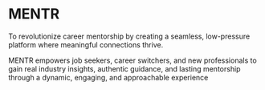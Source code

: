 # MENTR
To revolutionize career mentorship by creating a seamless, low-pressure platform where meaningful connections thrive. 

MENTR empowers job seekers, career switchers, and new professionals to gain real industry insights, authentic guidance, and lasting mentorship through a dynamic, engaging, and approachable experience
